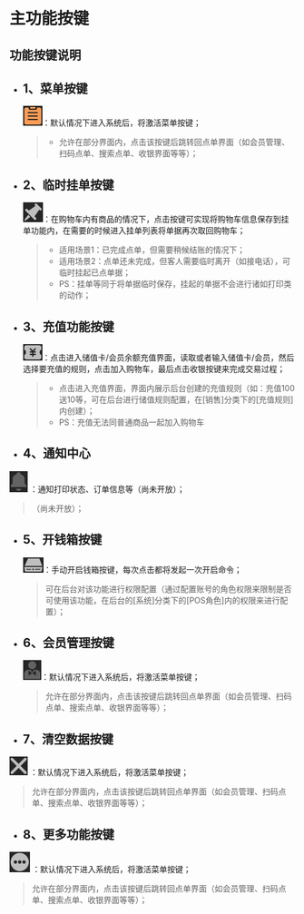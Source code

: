 # 主功能按键  

## 功能按键说明
* ## 1、菜单按键  
  
  ![](菜单icon.png)：默认情况下进入系统后，将激活菜单按键；  
  > * 允许在部分界面内，点击该按键后跳转回点单界面（如会员管理、扫码点单、搜索点单、收银界面等等）；
  
* ## 2、临时挂单按键  
  
  ![](挂单icon.png)：在购物车内有商品的情况下，点击按键可实现将购物车信息保存到挂单功能内，在需要的时候进入挂单列表将单据再次取回购物车；  
  > * 适用场景1：已完成点单，但需要稍候结账的情况下；  
  > * 适用场景2：点单还未完成，但客人需要临时离开（如接电话），可临时挂起已点单据；  
  > * PS：挂单等同于将单据临时保存，挂起的单据不会进行诸如打印类的动作；  
  
* ## 3、充值功能按键  
  
  ![](充值icon.png)：点击进入储值卡/会员余额充值界面，读取或者输入储值卡/会员，然后选择要充值的规则，点击加入购物车，最后点击收银按键来完成交易过程；  
  > * 点击进入充值界面，界面内展示后台创建的充值规则（如：充值100送10等，可在后台进行储值规则配置，在[销售]分类下的[充值规则]内创建）；  
  > * PS：充值无法同普通商品一起加入购物车

* ## 4、通知中心  
  
 ![](通知中心icon.png) ：通知打印状态、订单信息等（尚未开放）；  
  > （尚未开放）；

* ## 5、开钱箱按键  
  
  ![](开钱箱icon.png)：手动开启钱箱按键，每次点击都将发起一次开启命令；  
  > 可在后台对该功能进行权限配置（通过配置账号的角色权限来限制是否可使用该功能，在后台的[系统]分类下的[POS角色]内的权限来进行配置）；

* ## 6、会员管理按键  
  
  ![](会员管理icon.png)：默认情况下进入系统后，将激活菜单按键；  
  > 允许在部分界面内，点击该按键后跳转回点单界面（如会员管理、扫码点单、搜索点单、收银界面等等）；

* ## 7、清空数据按键    
 
 ![](重置icon.png) ：默认情况下进入系统后，将激活菜单按键；  
  > 允许在部分界面内，点击该按键后跳转回点单界面（如会员管理、扫码点单、搜索点单、收银界面等等）；

* ## 8、更多功能按键  
 
 ![](更多功能按键icon.png) ：默认情况下进入系统后，将激活菜单按键；  
  > 允许在部分界面内，点击该按键后跳转回点单界面（如会员管理、扫码点单、搜索点单、收银界面等等）；

  



